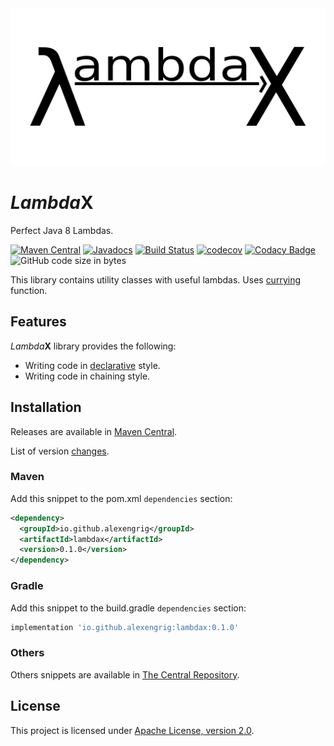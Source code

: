 <a href="https://alexengrig.github.io/lambdax">
  <img src="logo/lambdax-preview.png" title="LambdaX" alt="LambdaX logo">
</a>

# *Lambda*X

Perfect Java 8 Lambdas.

[![Maven Central](https://img.shields.io/maven-central/v/io.github.alexengrig/lambdax.svg?label=Maven%20Central)](https://search.maven.org/search?q=g:%22io.github.alexengrig%22%20AND%20a:%22lambdax%22)
[![Javadocs](https://www.javadoc.io/badge/io.github.alexengrig/lambdax.svg)](https://www.javadoc.io/doc/io.github.alexengrig/lambdax)
[![Build Status](https://travis-ci.com/alexengrig/lambdax.svg?branch=master)](https://travis-ci.com/alexengrig/lambdax)
[![codecov](https://codecov.io/gh/alexengrig/lambdax/branch/master/graph/badge.svg)](https://codecov.io/gh/alexengrig/lambdax)
[![Codacy Badge](https://api.codacy.com/project/badge/Grade/138c91a8899645ae9e62f13e56bf9465)](https://app.codacy.com/app/alexengrigdev/lambdax?utm_source=github.com&utm_medium=referral&utm_content=alexengrig/lambdax&utm_campaign=Badge_Grade_Dashboard)
![GitHub code size in bytes](https://img.shields.io/github/languages/code-size/alexengrig/lambdax.svg)

This library contains utility classes with useful lambdas. Uses [currying](https://en.wikipedia.org/wiki/Currying) function.

## Features

*Lambda***X** library provides the following:

*   Writing code in [declarative](https://en.wikipedia.org/wiki/Declarative_programming) style.
*   Writing code in chaining style.

## Installation

Releases are available in [Maven Central](https://repo1.maven.org/maven2/io/github/alexengrig/lambdax/).

List of version [changes](CHANGES.md).

### Maven

Add this snippet to the pom.xml `dependencies` section:

```xml
<dependency>
  <groupId>io.github.alexengrig</groupId>
  <artifactId>lambdax</artifactId>
  <version>0.1.0</version>
</dependency>
```

### Gradle

Add this snippet to the build.gradle `dependencies` section:

```groovy
implementation 'io.github.alexengrig:lambdax:0.1.0'
```

### Others

Others snippets are available in [The Central Repository](https://search.maven.org/artifact/io.github.alexengrig/lambdax/0.1.0/jar).

## License

This project is licensed under [Apache License, version 2.0](https://www.apache.org/licenses/LICENSE-2.0).
